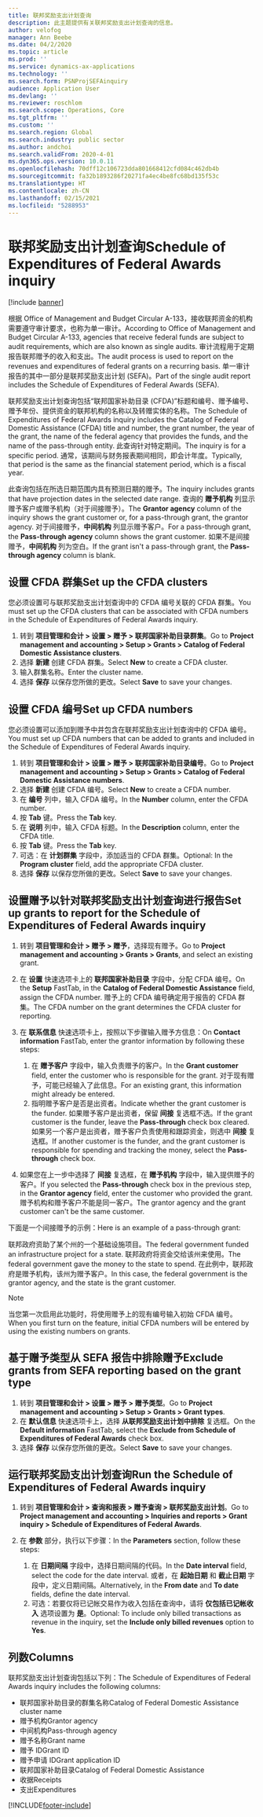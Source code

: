 ```yaml
---
title: 联邦奖励支出计划查询
description: 此主题提供有关联邦奖励支出计划查询的信息。
author: velofog
manager: Ann Beebe
ms.date: 04/2/2020
ms.topic: article
ms.prod: ''
ms.service: dynamics-ax-applications
ms.technology: ''
ms.search.form: PSNProjSEFAinquiry
audience: Application User
ms.devlang: ''
ms.reviewer: roschlom
ms.search.scope: Operations, Core
ms.tgt_pltfrm: ''
ms.custom: ''
ms.search.region: Global
ms.search.industry: public sector
ms.author: andchoi
ms.search.validFrom: 2020-4-01
ms.dyn365.ops.version: 10.0.11
ms.openlocfilehash: 70dff12c106723dda801668412cfd084c462db4b
ms.sourcegitcommit: fa32b1893286f20271fa4ec4be8fc68bd135f53c
ms.translationtype: HT
ms.contentlocale: zh-CN
ms.lasthandoff: 02/15/2021
ms.locfileid: "5288953"
---
```

# <a name="schedule-of-expenditures-of-federal-awards-inquiry"></a><span data-ttu-id="7bb49-103">联邦奖励支出计划查询</span><span class="sxs-lookup"><span data-stu-id="7bb49-103">Schedule of Expenditures of Federal Awards inquiry</span></span>

[!include [banner](../includes/banner.md)]

<span data-ttu-id="7bb49-104">根据 Office of Management and Budget Circular A-133，接收联邦资金的机构需要遵守审计要求，也称为单一审计。</span><span class="sxs-lookup"><span data-stu-id="7bb49-104">According to Office of Management and Budget Circular A-133, agencies that receive federal funds are subject to audit requirements, which are also known as single audits.</span></span> <span data-ttu-id="7bb49-105">审计流程用于定期报告联邦赠予的收入和支出。</span><span class="sxs-lookup"><span data-stu-id="7bb49-105">The audit process is used to report on the revenues and expenditures of federal grants on a recurring basis.</span></span> <span data-ttu-id="7bb49-106">单一审计报告的其中一部分是联邦奖励支出计划 (SEFA)。</span><span class="sxs-lookup"><span data-stu-id="7bb49-106">Part of the single audit report includes the Schedule of Expenditures of Federal Awards (SEFA).</span></span>

<span data-ttu-id="7bb49-107">联邦奖励支出计划查询包括“联邦国家补助目录 (CFDA)”标题和编号、赠予编号、赠予年份、提供资金的联邦机构的名称以及转赠实体的名称。</span><span class="sxs-lookup"><span data-stu-id="7bb49-107">The Schedule of Expenditures of Federal Awards inquiry includes the Catalog of Federal Domestic Assistance (CFDA) title and number, the grant number, the year of the grant, the name of the federal agency that provides the funds, and the name of the pass-through entity.</span></span> <span data-ttu-id="7bb49-108">此查询针对特定期间。</span><span class="sxs-lookup"><span data-stu-id="7bb49-108">The inquiry is for a specific period.</span></span> <span data-ttu-id="7bb49-109">通常，该期间与财务报表期间相同，即会计年度。</span><span class="sxs-lookup"><span data-stu-id="7bb49-109">Typically, that period is the same as the financial statement period, which is a fiscal year.</span></span>

<span data-ttu-id="7bb49-110">此查询包括在所选日期范围内具有预测日期的赠予。</span><span class="sxs-lookup"><span data-stu-id="7bb49-110">The inquiry includes grants that have projection dates in the selected date range.</span></span> <span data-ttu-id="7bb49-111">查询的 **赠予机构** 列显示赠予客户或赠予机构（对于间接赠予）。</span><span class="sxs-lookup"><span data-stu-id="7bb49-111">The **Grantor agency** column of the inquiry shows the grant customer or, for a pass-through grant, the grantor agency.</span></span> <span data-ttu-id="7bb49-112">对于间接赠予，**中间机构** 列显示赠予客户。</span><span class="sxs-lookup"><span data-stu-id="7bb49-112">For a pass-through grant, the **Pass-through agency** column shows the grant customer.</span></span> <span data-ttu-id="7bb49-113">如果不是间接赠予，**中间机构** 列为空白。</span><span class="sxs-lookup"><span data-stu-id="7bb49-113">If the grant isn't a pass-through grant, the **Pass-through agency** column is blank.</span></span>

## <a name="set-up-the-cfda-clusters"></a><span data-ttu-id="7bb49-114">设置 CFDA 群集</span><span class="sxs-lookup"><span data-stu-id="7bb49-114">Set up the CFDA clusters</span></span>

<span data-ttu-id="7bb49-115">您必须设置可与联邦奖励支出计划查询中的 CFDA 编号关联的 CFDA 群集。</span><span class="sxs-lookup"><span data-stu-id="7bb49-115">You must set up the CFDA clusters that can be associated with CFDA numbers in the Schedule of Expenditures of Federal Awards inquiry.</span></span>

1. <span data-ttu-id="7bb49-116">转到 **项目管理和会计 \> 设置 \> 赠予 \> 联邦国家补助目录群集**。</span><span class="sxs-lookup"><span data-stu-id="7bb49-116">Go to **Project management and accounting \> Setup \> Grants \> Catalog of Federal Domestic Assistance clusters**.</span></span>
2. <span data-ttu-id="7bb49-117">选择 **新建** 创建 CFDA 群集。</span><span class="sxs-lookup"><span data-stu-id="7bb49-117">Select **New** to create a CFDA cluster.</span></span>
3. <span data-ttu-id="7bb49-118">输入群集名称。</span><span class="sxs-lookup"><span data-stu-id="7bb49-118">Enter the cluster name.</span></span>
4. <span data-ttu-id="7bb49-119">选择 **保存** 以保存您所做的更改。</span><span class="sxs-lookup"><span data-stu-id="7bb49-119">Select **Save** to save your changes.</span></span>

## <a name="set-up-cfda-numbers"></a><span data-ttu-id="7bb49-120">设置 CFDA 编号</span><span class="sxs-lookup"><span data-stu-id="7bb49-120">Set up CFDA numbers</span></span>

<span data-ttu-id="7bb49-121">您必须设置可以添加到赠予中并包含在联邦奖励支出计划查询中的 CFDA 编号。</span><span class="sxs-lookup"><span data-stu-id="7bb49-121">You must set up CFDA numbers that can be added to grants and included in the Schedule of Expenditures of Federal Awards inquiry.</span></span>

1. <span data-ttu-id="7bb49-122">转到 **项目管理和会计 \> 设置 \> 赠予 \> 联邦国家补助目录编号**。</span><span class="sxs-lookup"><span data-stu-id="7bb49-122">Go to **Project management and accounting \> Setup \> Grants \> Catalog of Federal Domestic Assistance numbers**.</span></span>
2. <span data-ttu-id="7bb49-123">选择 **新建** 创建 CFDA 编号。</span><span class="sxs-lookup"><span data-stu-id="7bb49-123">Select **New** to create a CFDA number.</span></span>
3. <span data-ttu-id="7bb49-124">在 **编号** 列中，输入 CFDA 编号。</span><span class="sxs-lookup"><span data-stu-id="7bb49-124">In the **Number** column, enter the CFDA number.</span></span>
4. <span data-ttu-id="7bb49-125">按 **Tab** 键。</span><span class="sxs-lookup"><span data-stu-id="7bb49-125">Press the **Tab** key.</span></span>
5. <span data-ttu-id="7bb49-126">在 **说明** 列中，输入 CFDA 标题。</span><span class="sxs-lookup"><span data-stu-id="7bb49-126">In the **Description** column, enter the CFDA title.</span></span>
6. <span data-ttu-id="7bb49-127">按 **Tab** 键。</span><span class="sxs-lookup"><span data-stu-id="7bb49-127">Press the **Tab** key.</span></span>
7. <span data-ttu-id="7bb49-128">可选：在 **计划群集** 字段中，添加适当的 CFDA 群集。</span><span class="sxs-lookup"><span data-stu-id="7bb49-128">Optional: In the **Program cluster** field, add the appropriate CFDA cluster.</span></span>
8. <span data-ttu-id="7bb49-129">选择 **保存** 以保存您所做的更改。</span><span class="sxs-lookup"><span data-stu-id="7bb49-129">Select **Save** to save your changes.</span></span>

## <a name="set-up-grants-to-report-for-the-schedule-of-expenditures-of-federal-awards-inquiry"></a><span data-ttu-id="7bb49-130">设置赠予以针对联邦奖励支出计划查询进行报告</span><span class="sxs-lookup"><span data-stu-id="7bb49-130">Set up grants to report for the Schedule of Expenditures of Federal Awards inquiry</span></span>

1. <span data-ttu-id="7bb49-131">转到 **项目管理和会计 \> 赠予 \> 赠予**，选择现有赠予。</span><span class="sxs-lookup"><span data-stu-id="7bb49-131">Go to **Project management and accounting \> Grants \> Grants**, and select an existing grant.</span></span>
2. <span data-ttu-id="7bb49-132">在 **设置** 快速选项卡上的 **联邦国家补助目录** 字段中，分配 CFDA 编号。</span><span class="sxs-lookup"><span data-stu-id="7bb49-132">On the **Setup** FastTab, in the **Catalog of Federal Domestic Assistance** field, assign the CFDA number.</span></span> <span data-ttu-id="7bb49-133">赠予上的 CFDA 编号确定用于报告的 CFDA 群集。</span><span class="sxs-lookup"><span data-stu-id="7bb49-133">The CFDA number on the grant determines the CFDA cluster for reporting.</span></span>
3. <span data-ttu-id="7bb49-134">在 **联系信息** 快速选项卡上，按照以下步骤输入赠予方信息：</span><span class="sxs-lookup"><span data-stu-id="7bb49-134">On **Contact information** FastTab, enter the grantor information by following these steps:</span></span>

    1. <span data-ttu-id="7bb49-135">在 **赠予客户** 字段中，输入负责赠予的客户。</span><span class="sxs-lookup"><span data-stu-id="7bb49-135">In the **Grant customer** field, enter the customer who is responsible for the grant.</span></span> <span data-ttu-id="7bb49-136">对于现有赠予，可能已经输入了此信息。</span><span class="sxs-lookup"><span data-stu-id="7bb49-136">For an existing grant, this information might already be entered.</span></span>
    2. <span data-ttu-id="7bb49-137">指明赠予客户是否是出资者。</span><span class="sxs-lookup"><span data-stu-id="7bb49-137">Indicate whether the grant customer is the funder.</span></span> <span data-ttu-id="7bb49-138">如果赠予客户是出资者，保留 **间接** 复选框不选。</span><span class="sxs-lookup"><span data-stu-id="7bb49-138">If the grant customer is the funder, leave the **Pass-through** check box cleared.</span></span> <span data-ttu-id="7bb49-139">如果另一个客户是出资者，赠予客户负责使用和跟踪资金，则选中 **间接** 复选框。</span><span class="sxs-lookup"><span data-stu-id="7bb49-139">If another customer is the funder, and the grant customer is responsible for spending and tracking the money, select the **Pass-through** check box.</span></span>

4. <span data-ttu-id="7bb49-140">如果您在上一步中选择了 **间接** 复选框，在 **赠予机构** 字段中，输入提供赠予的客户。</span><span class="sxs-lookup"><span data-stu-id="7bb49-140">If you selected the **Pass-through** check box in the previous step, in the **Grantor agency** field, enter the customer who provided the grant.</span></span> <span data-ttu-id="7bb49-141">赠予机构和赠予客户不能是同一客户。</span><span class="sxs-lookup"><span data-stu-id="7bb49-141">The grantor agency and the grant customer can't be the same customer.</span></span>

<span data-ttu-id="7bb49-142">下面是一个间接赠予的示例：</span><span class="sxs-lookup"><span data-stu-id="7bb49-142">Here is an example of a pass-through grant:</span></span>

<span data-ttu-id="7bb49-143">联邦政府资助了某个州的一个基础设施项目。</span><span class="sxs-lookup"><span data-stu-id="7bb49-143">The federal government funded an infrastructure project for a state.</span></span> <span data-ttu-id="7bb49-144">联邦政府将资金交给该州来使用。</span><span class="sxs-lookup"><span data-stu-id="7bb49-144">The federal government gave the money to the state to spend.</span></span> <span data-ttu-id="7bb49-145">在此例中，联邦政府是赠予机构，该州为赠予客户。</span><span class="sxs-lookup"><span data-stu-id="7bb49-145">In this case, the federal government is the grantor agency, and the state is the grant customer.</span></span>

> [!NOTE] 
> <span data-ttu-id="7bb49-146">当您第一次启用此功能时，将使用赠予上的现有编号输入初始 CFDA 编号。</span><span class="sxs-lookup"><span data-stu-id="7bb49-146">When you first turn on the feature, initial CFDA numbers will be entered by using the existing numbers on grants.</span></span>

## <a name="exclude-grants-from-sefa-reporting-based-on-the-grant-type"></a><span data-ttu-id="7bb49-147">基于赠予类型从 SEFA 报告中排除赠予</span><span class="sxs-lookup"><span data-stu-id="7bb49-147">Exclude grants from SEFA reporting based on the grant type</span></span>

1. <span data-ttu-id="7bb49-148">转到 **项目管理和会计 \> 设置 \> 赠予 \> 赠予类型**。</span><span class="sxs-lookup"><span data-stu-id="7bb49-148">Go to **Project management and accounting \> Setup \> Grants \> Grant types**.</span></span>
2. <span data-ttu-id="7bb49-149">在 **默认信息** 快速选项卡上，选择 **从联邦奖励支出计划中排除** 复选框。</span><span class="sxs-lookup"><span data-stu-id="7bb49-149">On the **Default information** FastTab, select the **Exclude from Schedule of Expenditures of Federal Awards** check box.</span></span>
3. <span data-ttu-id="7bb49-150">选择 **保存** 以保存您所做的更改。</span><span class="sxs-lookup"><span data-stu-id="7bb49-150">Select **Save** to save your changes.</span></span>

## <a name="run-the-schedule-of-expenditures-of-federal-awards-inquiry"></a><span data-ttu-id="7bb49-151">运行联邦奖励支出计划查询</span><span class="sxs-lookup"><span data-stu-id="7bb49-151">Run the Schedule of Expenditures of Federal Awards inquiry</span></span>

1. <span data-ttu-id="7bb49-152">转到 **项目管理和会计 \> 查询和报表 \> 赠予查询 \> 联邦奖励支出计划**。</span><span class="sxs-lookup"><span data-stu-id="7bb49-152">Go to **Project management and accounting \> Inquiries and reports \> Grant inquiry \> Schedule of Expenditures of Federal Awards**.</span></span>
2. <span data-ttu-id="7bb49-153">在 **参数** 部分，执行以下步骤：</span><span class="sxs-lookup"><span data-stu-id="7bb49-153">In the **Parameters** section, follow these steps:</span></span>

    1. <span data-ttu-id="7bb49-154">在 **日期间隔** 字段中，选择日期间隔的代码。</span><span class="sxs-lookup"><span data-stu-id="7bb49-154">In the **Date interval** field, select the code for the date interval.</span></span> <span data-ttu-id="7bb49-155">或者，在 **起始日期** 和 **截止日期** 字段中，定义日期间隔。</span><span class="sxs-lookup"><span data-stu-id="7bb49-155">Alternatively, in the **From date** and **To date** fields, define the date interval.</span></span>
    2. <span data-ttu-id="7bb49-156">可选：若要仅将已记帐交易作为收入包括在查询中，请将 **仅包括已记帐收入** 选项设置为 **是**。</span><span class="sxs-lookup"><span data-stu-id="7bb49-156">Optional: To include only billed transactions as revenue in the inquiry, set the **Include only billed revenues** option to **Yes**.</span></span>

## <a name="columns"></a><span data-ttu-id="7bb49-157">列数</span><span class="sxs-lookup"><span data-stu-id="7bb49-157">Columns</span></span>

<span data-ttu-id="7bb49-158">联邦奖励支出计划查询包括以下列：</span><span class="sxs-lookup"><span data-stu-id="7bb49-158">The Schedule of Expenditures of Federal Awards inquiry includes the following columns:</span></span>

- <span data-ttu-id="7bb49-159">联邦国家补助目录的群集名称</span><span class="sxs-lookup"><span data-stu-id="7bb49-159">Catalog of Federal Domestic Assistance cluster name</span></span>
- <span data-ttu-id="7bb49-160">赠予机构</span><span class="sxs-lookup"><span data-stu-id="7bb49-160">Grantor agency</span></span>
- <span data-ttu-id="7bb49-161">中间机构</span><span class="sxs-lookup"><span data-stu-id="7bb49-161">Pass-through agency</span></span>
- <span data-ttu-id="7bb49-162">赠予名称</span><span class="sxs-lookup"><span data-stu-id="7bb49-162">Grant name</span></span>
- <span data-ttu-id="7bb49-163">赠予 ID</span><span class="sxs-lookup"><span data-stu-id="7bb49-163">Grant ID</span></span>
- <span data-ttu-id="7bb49-164">赠予申请 ID</span><span class="sxs-lookup"><span data-stu-id="7bb49-164">Grant application ID</span></span>
- <span data-ttu-id="7bb49-165">联邦国家补助目录</span><span class="sxs-lookup"><span data-stu-id="7bb49-165">Catalog of Federal Domestic Assistance</span></span>
- <span data-ttu-id="7bb49-166">收据</span><span class="sxs-lookup"><span data-stu-id="7bb49-166">Receipts</span></span>
- <span data-ttu-id="7bb49-167">支出</span><span class="sxs-lookup"><span data-stu-id="7bb49-167">Expenditures</span></span>


[!INCLUDE[footer-include](../includes/footer-banner.md)]